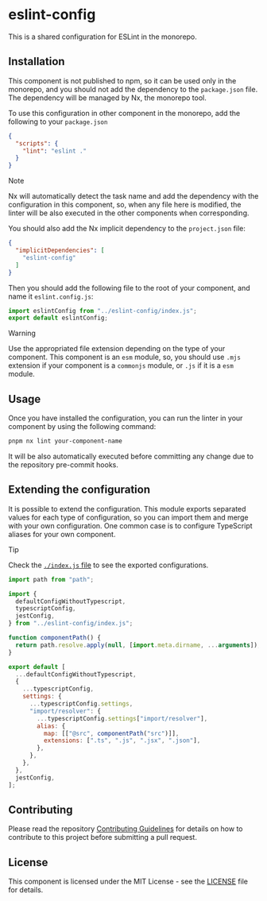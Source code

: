 # eslint-config

This is a shared configuration for ESLint in the monorepo.

## Installation

This component is not published to npm, so it can be used only in the monorepo, and you should not add the dependency to the `package.json` file. The dependency will be managed by Nx, the monorepo tool.

To use this configuration in other component in the monorepo, add the following to your `package.json`

```json
{
  "scripts": {
    "lint": "eslint ."
  }
}
```

> [!NOTE]
> Nx will automatically detect the task name and add the dependency with the configuration in this component, so, when any file here is modified, the linter will be also executed in the other components when corresponding.

You should also add the Nx implicit dependency to the `project.json` file:

```json
{
  "implicitDependencies": [
    "eslint-config"
  ]
}
```

Then you should add the following file to the root of your component, and name it `eslint.config.js`:

```js
import eslintConfig from "../eslint-config/index.js";
export default eslintConfig;
```

> [!WARNING]
> Use the appropriated file extension depending on the type of your component. This component is an `esm` module, so, you should use `.mjs` extension if your component is a `commonjs` module, or `.js` if it is a `esm` module.

## Usage

Once you have installed the configuration, you can run the linter in your component by using the following command:

```sh
pnpm nx lint your-component-name
```

It will be also automatically executed before committing any change due to the repository pre-commit hooks.

## Extending the configuration

It is possible to extend the configuration. This module exports separated values for each type of configuration, so you can import them and merge with your own configuration. One common case is to configure TypeScript aliases for your own component.

> [!TIP]
> Check the [`./index.js` file](./index.js) to see the exported configurations.

```js
import path from "path";

import {
  defaultConfigWithoutTypescript,
  typescriptConfig,
  jestConfig,
} from "../eslint-config/index.js";

function componentPath() {
  return path.resolve.apply(null, [import.meta.dirname, ...arguments]);
}

export default [
  ...defaultConfigWithoutTypescript,
  {
    ...typescriptConfig,
    settings: {
      ...typescriptConfig.settings,
      "import/resolver": {
        ...typescriptConfig.settings["import/resolver"],
        alias: {
          map: [["@src", componentPath("src")]],
          extensions: [".ts", ".js", ".jsx", ".json"],
        },
      },
    },
  },
  jestConfig,
];
```

## Contributing

Please read the repository [Contributing Guidelines](../../.github/CONTRIBUTING.md) for details on how to contribute to this project before submitting a pull request.

## License

This component is licensed under the MIT License - see the [LICENSE](./LICENSE) file for details.
